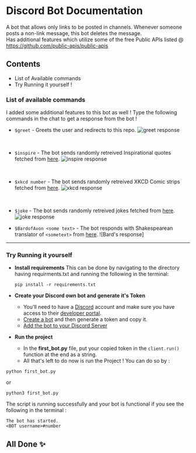 # **Discord Bot Documentation**

A bot that allows only links to be posted in channels. Whenever someone posts a non-link message, this bot deletes the message.
<br>
Has additional features which utilize some of the free Public APIs listed @ https://github.com/public-apis/public-apis

## Contents
* List of Available commands
* Try Running it yourself !

### List of available commands
I added some additional features to this bot as well ! Type the following commands in the chat to get a response from the bot !
* ```$greet``` - Greets the user and redirects to this repo.
![greet response](https://github.com/Kabiirk/discord_bots/blob/main/src/greet.png)
<br>

* ```$inspire``` - The bot sends randomly retreived Inspirational quotes fetched from [here](https://zenquotes.io/).
![inspire response](https://github.com/Kabiirk/discord_bots/blob/main/src/Inspire.png)
<br>

* ```$xkcd number``` - The bot sends randomly retreived XKCD Comic strips fetched from [here](https://xkcd.com/).
![xkcd response](https://github.com/Kabiirk/discord_bots/blob/main/src/xkcd.png)
<br>

* ```$joke``` - The bot sends randomly retreived jokes fetched from [here](https://official-joke-api.appspot.com/jokes/random).
![joke response](https://github.com/Kabiirk/discord_bots/blob/main/src/joke.png)

* ```$BardofAvon <some text>``` - The bot responds with Shakespearean translator of ```<sometext>``` from [here](https://funtranslations.com/shakespeare).
![Bard's response]

---

### Try Running it yourself
* **Install requirements**
    This can be done by navigating to the directory having requirments.txt and running the following in the terminal:
    ```
    pip install -r requirements.txt
    ```

* **Create your Discord own bot and generate it's Token**
    * You'll need to have a [Discord](https://discord.com/) account and make sure you have access to their [developer portal](https://discord.com/developers/docs/intro).
    * [Create a bot](https://discordpy.readthedocs.io/en/latest/discord.html#) and then generate a token and copy it.
    * [Add the bot to your Discord Server](https://discordpy.readthedocs.io/en/latest/discord.html#inviting-your-bot)
 
* **Run the project**
    * In the **first_bot.py** file, put your copied token in the ```client.run()``` function at the end as a string.
    * All that's left to do now is run the Project ! You can do so by :
```
python first_bot.py
``` 
or
```
python3 first_bot.py
```
The script is running successfully and your bot is functional if you see the following in the terminal :
```
The bot has started.
<BOT username>#number
```

## All Done :sparkles: